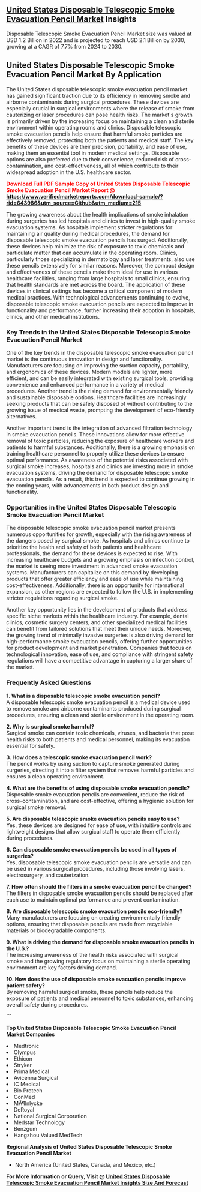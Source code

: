 <h2><a href="https://www.verifiedmarketreports.com/download-sample/?rid=643986&amp;utm_source=Github&amp;utm_medium=215" target="_blank">United States Disposable Telescopic Smoke Evacuation Pencil Market</a> Insights</h2><p>Disposable Telescopic Smoke Evacuation Pencil Market size was valued at USD 1.2 Billion in 2022 and is projected to reach USD 2.1 Billion by 2030, growing at a CAGR of 7.7% from 2024 to 2030.</p><p> <h2>United States Disposable Telescopic Smoke Evacuation Pencil Market By Application</h2> <p>The United States disposable telescopic smoke evacuation pencil market has gained significant traction due to its efficiency in removing smoke and airborne contaminants during surgical procedures. These devices are especially crucial in surgical environments where the release of smoke from cauterizing or laser procedures can pose health risks. The market's growth is primarily driven by the increasing focus on maintaining a clean and sterile environment within operating rooms and clinics. Disposable telescopic smoke evacuation pencils help ensure that harmful smoke particles are effectively removed, protecting both the patients and medical staff. The key benefits of these devices are their precision, portability, and ease of use, making them an essential tool in modern medical settings. Disposable options are also preferred due to their convenience, reduced risk of cross-contamination, and cost-effectiveness, all of which contribute to their widespread adoption in the U.S. healthcare sector. <strong><p><span class=""><span style="color: #ff0000;"><strong>Download Full PDF Sample Copy of United States Disposable Telescopic Smoke Evacuation Pencil Market Report</strong> @ </span><a href="https://www.verifiedmarketreports.com/download-sample/?rid=643986&amp;utm_source=Github&amp;utm_medium=215" target="_blank">https://www.verifiedmarketreports.com/download-sample/?rid=643986&amp;utm_source=Github&amp;utm_medium=215</a></span></p></strong></p> <p>The growing awareness about the health implications of smoke inhalation during surgeries has led hospitals and clinics to invest in high-quality smoke evacuation systems. As hospitals implement stricter regulations for maintaining air quality during medical procedures, the demand for disposable telescopic smoke evacuation pencils has surged. Additionally, these devices help minimize the risk of exposure to toxic chemicals and particulate matter that can accumulate in the operating room. Clinics, particularly those specializing in dermatology and laser treatments, also use these pencils extensively for similar reasons. Moreover, the compact design and effectiveness of these pencils make them ideal for use in various healthcare facilities, ranging from large hospitals to small clinics, ensuring that health standards are met across the board. The application of these devices in clinical settings has become a critical component of modern medical practices. With technological advancements continuing to evolve, disposable telescopic smoke evacuation pencils are expected to improve in functionality and performance, further increasing their adoption in hospitals, clinics, and other medical institutions.</p> <h3>Key Trends in the United States Disposable Telescopic Smoke Evacuation Pencil Market</h3> <p>One of the key trends in the disposable telescopic smoke evacuation pencil market is the continuous innovation in design and functionality. Manufacturers are focusing on improving the suction capacity, portability, and ergonomics of these devices. Modern models are lighter, more efficient, and can be easily integrated with existing surgical tools, providing convenience and enhanced performance in a variety of medical procedures. Another trend is the rising demand for environmentally friendly and sustainable disposable options. Healthcare facilities are increasingly seeking products that can be safely disposed of without contributing to the growing issue of medical waste, prompting the development of eco-friendly alternatives.</p> <p>Another important trend is the integration of advanced filtration technology in smoke evacuation pencils. These innovations allow for more effective removal of toxic particles, reducing the exposure of healthcare workers and patients to harmful substances. Additionally, there is a growing emphasis on training healthcare personnel to properly utilize these devices to ensure optimal performance. As awareness of the potential risks associated with surgical smoke increases, hospitals and clinics are investing more in smoke evacuation systems, driving the demand for disposable telescopic smoke evacuation pencils. As a result, this trend is expected to continue growing in the coming years, with advancements in both product design and functionality.</p> <h3>Opportunities in the United States Disposable Telescopic Smoke Evacuation Pencil Market</h3> <p>The disposable telescopic smoke evacuation pencil market presents numerous opportunities for growth, especially with the rising awareness of the dangers posed by surgical smoke. As hospitals and clinics continue to prioritize the health and safety of both patients and healthcare professionals, the demand for these devices is expected to rise. With increasing healthcare budgets and a growing emphasis on infection control, the market is seeing more investment in advanced smoke evacuation systems. Manufacturers can capitalize on this demand by developing products that offer greater efficiency and ease of use while maintaining cost-effectiveness. Additionally, there is an opportunity for international expansion, as other regions are expected to follow the U.S. in implementing stricter regulations regarding surgical smoke.</p> <p>Another key opportunity lies in the development of products that address specific niche markets within the healthcare industry. For example, dental clinics, cosmetic surgery centers, and other specialized medical facilities can benefit from tailored solutions that meet their unique needs. Moreover, the growing trend of minimally invasive surgeries is also driving demand for high-performance smoke evacuation pencils, offering further opportunities for product development and market penetration. Companies that focus on technological innovation, ease of use, and compliance with stringent safety regulations will have a competitive advantage in capturing a larger share of the market.</p> <h3>Frequently Asked Questions</h3> <p><strong>1. What is a disposable telescopic smoke evacuation pencil?</strong><br> A disposable telescopic smoke evacuation pencil is a medical device used to remove smoke and airborne contaminants produced during surgical procedures, ensuring a clean and sterile environment in the operating room.</p> <p><strong>2. Why is surgical smoke harmful?</strong><br> Surgical smoke can contain toxic chemicals, viruses, and bacteria that pose health risks to both patients and medical personnel, making its evacuation essential for safety.</p> <p><strong>3. How does a telescopic smoke evacuation pencil work?</strong><br> The pencil works by using suction to capture smoke generated during surgeries, directing it into a filter system that removes harmful particles and ensures a clean operating environment.</p> <p><strong>4. What are the benefits of using disposable smoke evacuation pencils?</strong><br> Disposable smoke evacuation pencils are convenient, reduce the risk of cross-contamination, and are cost-effective, offering a hygienic solution for surgical smoke removal.</p> <p><strong>5. Are disposable telescopic smoke evacuation pencils easy to use?</strong><br> Yes, these devices are designed for ease of use, with intuitive controls and lightweight designs that allow surgical staff to operate them efficiently during procedures.</p> <p><strong>6. Can disposable smoke evacuation pencils be used in all types of surgeries?</strong><br> Yes, disposable telescopic smoke evacuation pencils are versatile and can be used in various surgical procedures, including those involving lasers, electrosurgery, and cauterization.</p> <p><strong>7. How often should the filters in a smoke evacuation pencil be changed?</strong><br> The filters in disposable smoke evacuation pencils should be replaced after each use to maintain optimal performance and prevent contamination.</p> <p><strong>8. Are disposable telescopic smoke evacuation pencils eco-friendly?</strong><br> Many manufacturers are focusing on creating environmentally friendly options, ensuring that disposable pencils are made from recyclable materials or biodegradable components.</p> <p><strong>9. What is driving the demand for disposable smoke evacuation pencils in the U.S.?</strong><br> The increasing awareness of the health risks associated with surgical smoke and the growing regulatory focus on maintaining a sterile operating environment are key factors driving demand.</p> <p><strong>10. How does the use of disposable smoke evacuation pencils improve patient safety?</strong><br> By removing harmful surgical smoke, these pencils help reduce the exposure of patients and medical personnel to toxic substances, enhancing overall safety during procedures.</p> ```</p><p><strong>Top United States Disposable Telescopic Smoke Evacuation Pencil Market Companies</strong></p><div data-test-id=""><p><li>Medtronic</li><li> Olympus</li><li> Ethicon</li><li> Stryker</li><li> Prima Medical</li><li> Avicenna Surgical</li><li> IC Medical</li><li> Bio Protech</li><li> ConMed</li><li> MÃ¶lnlycke</li><li> DeRoyal</li><li> National Surgical Corporation</li><li> Medstar Technology</li><li> Benzgum</li><li> Hangzhou Valued MedTech</li></p><div><strong>Regional Analysis of&nbsp;United States Disposable Telescopic Smoke Evacuation Pencil Market</strong></div><ul><li dir="ltr"><p dir="ltr">North America&nbsp;(United States, Canada, and Mexico, etc.)</p></li></ul><p><strong>For More Information or Query, Visit @&nbsp;</strong><strong><a href="https://www.verifiedmarketreports.com/product/disposable-telescopic-smoke-evacuation-pencil-market/?utm_source=Github&amp;utm_medium=215" target="_blank">United States Disposable Telescopic Smoke Evacuation Pencil Market Insights Size And Forecast</a></strong></p></div>
